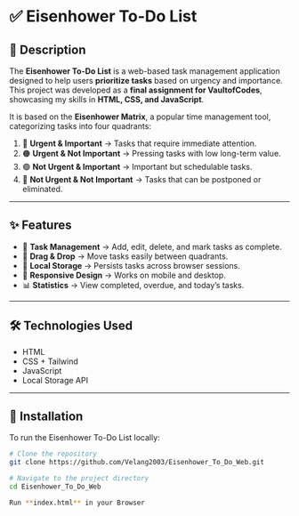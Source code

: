 # ✅ Eisenhower To-Do List

## 📌 Description
The **Eisenhower To-Do List** is a web-based task management application designed to help users **prioritize tasks** based on urgency and importance.  
This project was developed as a **final assignment for VaultofCodes**, showcasing my skills in **HTML, CSS, and JavaScript**.

It is based on the **Eisenhower Matrix**, a popular time management tool, categorizing tasks into four quadrants:

1. 🔴 **Urgent & Important** → Tasks that require immediate attention.  
2. 🟠 **Urgent & Not Important** → Pressing tasks with low long-term value.  
3. 🟢 **Not Urgent & Important** → Important but schedulable tasks.  
4. 🔵 **Not Urgent & Not Important** → Tasks that can be postponed or eliminated.  

---

## ✨ Features
- 📝 **Task Management** → Add, edit, delete, and mark tasks as complete.  
- 🔄 **Drag & Drop** → Move tasks easily between quadrants.    
- 💾 **Local Storage** → Persists tasks across browser sessions.  
- 📱 **Responsive Design** → Works on mobile and desktop.   
- 📊 **Statistics** → View completed, overdue, and today’s tasks.  

---

## 🛠️ Technologies Used
- HTML  
- CSS + Tailwind
- JavaScript  
- Local Storage API

---

## 🚀 Installation
To run the Eisenhower To-Do List locally:

```bash
# Clone the repository
git clone https://github.com/Velang2003/Eisenhower_To_Do_Web.git

# Navigate to the project directory
cd Eisenhower_To_Do_Web

Run **index.html** in your Browser
